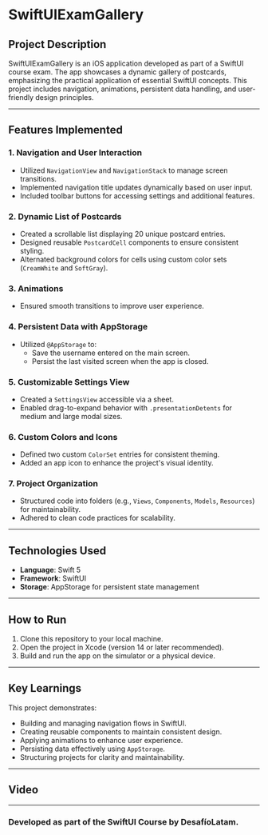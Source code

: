 # SwiftUIExamGallery

## Project Description
SwiftUIExamGallery is an iOS application developed as part of a SwiftUI course exam. The app showcases a dynamic gallery of postcards, emphasizing the practical application of essential SwiftUI concepts. This project includes navigation, animations, persistent data handling, and user-friendly design principles.

---

## Features Implemented

### 1. **Navigation and User Interaction**
- Utilized `NavigationView` and `NavigationStack` to manage screen transitions.
- Implemented navigation title updates dynamically based on user input.
- Included toolbar buttons for accessing settings and additional features.

### 2. **Dynamic List of Postcards**
- Created a scrollable list displaying 20 unique postcard entries.
- Designed reusable `PostcardCell` components to ensure consistent styling.
- Alternated background colors for cells using custom color sets (`CreamWhite` and `SoftGray`).

### 3. **Animations**
- Ensured smooth transitions to improve user experience.

### 4. **Persistent Data with AppStorage**
- Utilized `@AppStorage` to:
  - Save the username entered on the main screen.
  - Persist the last visited screen when the app is closed.

### 5. **Customizable Settings View**
- Created a `SettingsView` accessible via a sheet.
- Enabled drag-to-expand behavior with `.presentationDetents` for medium and large modal sizes.

### 6. **Custom Colors and Icons**
- Defined two custom `ColorSet` entries for consistent theming.
- Added an app icon to enhance the project's visual identity.

### 7. **Project Organization**
- Structured code into folders (e.g., `Views`, `Components`, `Models`, `Resources`) for maintainability.
- Adhered to clean code practices for scalability.

---

## Technologies Used
- **Language**: Swift 5
- **Framework**: SwiftUI
- **Storage**: AppStorage for persistent state management

---

## How to Run
1. Clone this repository to your local machine.
2. Open the project in Xcode (version 14 or later recommended).
3. Build and run the app on the simulator or a physical device.

---

## Key Learnings
This project demonstrates:
- Building and managing navigation flows in SwiftUI.
- Creating reusable components to maintain consistent design.
- Applying animations to enhance user experience.
- Persisting data effectively using `AppStorage`.
- Structuring projects for clarity and maintainability.

---

## Video

---

### Developed as part of the SwiftUI Course by **DesafíoLatam**.
